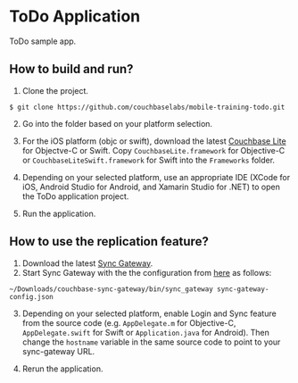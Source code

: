# ToDo Application
ToDo sample app. 

## How to build and run?
1. Clone the project.

 ```
 $ git clone https://github.com/couchbaselabs/mobile-training-todo.git
 ```
2. Go into the folder based on your platform selection.

3. For the iOS platform (objc or swift), download the latest [Couchbase Lite](https://www.couchbase.com/downloads) for Objectve-C or Swift. Copy `CouchbaseLite.framework` for Objective-C or `CouchbaseLiteSwift.framework` for Swift into the `Frameworks` folder.

4. Depending on your selected platform, use an appropriate IDE (XCode for iOS, Android Studio for Android, and Xamarin Studio for .NET) to open the ToDo application project.

5. Run the application.

## How to use the replication feature?

1. Download the latest [Sync Gateway](https://www.couchbase.com/downloads).
2. Start Sync Gateway with the the configuration from [here](https://github.com/couchbaselabs/mobile-training-todo/blob/master/config/sync-gateway-config.json) as follows:

 ```
~/Downloads/couchbase-sync-gateway/bin/sync_gateway sync-gateway-config.json
 ```
3. Depending on your selected platform, enable Login and Sync feature from the source code (e.g. `AppDelegate.m` for Objective-C, `AppDelegate.swift` for Swift or `Application.java` for Android). Then change the `hostname` variable in the same source code to point to your sync-gateway URL.

4. Rerun the application.
